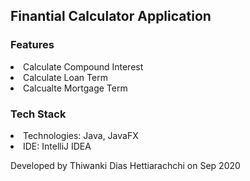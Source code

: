 ## Finantial Calculator Application
### Features 

<li>Calculate Compound Interest</li>
<li>Calculate Loan Term</li>
<li>Calcualte Mortgage Term</li>

### Tech Stack 
<li>Technologies: Java, JavaFX</li>
<li>IDE: IntelliJ IDEA</li>

Developed by Thiwanki Dias Hettiarachchi on Sep 2020
